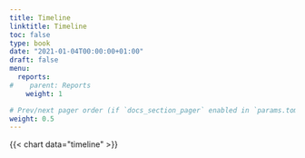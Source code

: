 ```yaml
---
title: Timeline
linktitle: Timeline 
toc: false
type: book
date: "2021-01-04T00:00:00+01:00"
draft: false
menu:
  reports:
#    parent: Reports
    weight: 1

# Prev/next pager order (if `docs_section_pager` enabled in `params.toml`)
weight: 0.5
---
```



{{< chart data="timeline" >}}


